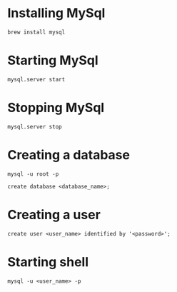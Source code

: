 # Installing MySql
```
brew install mysql
```
# Starting MySql
```
mysql.server start
```
# Stopping MySql
```
mysql.server stop
```
# Creating a database
```
mysql -u root -p
```
```
create database <database_name>;
```
# Creating a user
```
create user <user_name> identified by '<password>';
```
# Starting shell
```
mysql -u <user_name> -p
```